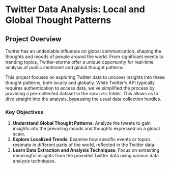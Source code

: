 # Twitter Data Analysis: Local and Global Thought Patterns

## Project Overview

Twitter has an undeniable influence on global communication, shaping the thoughts and moods of people around the world. From significant events to trending topics, Twitter-storms offer a unique opportunity for real-time analysis of public sentiment and global thought patterns.

This project focuses on exploring Twitter data to uncover insights into these thought patterns, both locally and globally. While Twitter's API typically requires authentication to access data, we've simplified the process by providing a pre-collected dataset in the `datasets` folder. This allows us to dive straight into the analysis, bypassing the usual data collection hurdles.

### Key Objectives

1. **Understand Global Thought Patterns**: Analyze the tweets to gain insights into the prevailing moods and thoughts expressed on a global scale.
2. **Explore Localized Trends**: Examine how specific events or topics resonate in different parts of the world, reflected in the Twitter data.
3. **Learn Data Extraction and Analysis Techniques**: Focus on extracting meaningful insights from the provided Twitter data using various data analysis techniques.


